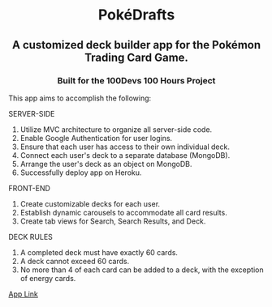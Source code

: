 <h1 align="center">PokéDrafts</h1>
<h2 align="center">A customized deck builder app for the Pokémon Trading Card Game.</h2>
<h3 align="center">Built for the 100Devs 100 Hours Project</h3>


This app aims to accomplish the following:

SERVER-SIDE
1. Utilize MVC architecture to organize all server-side code.
2. Enable Google Authentication for user logins.
3. Ensure that each user has access to their own individual deck.
4. Connect each user's deck to a separate database (MongoDB).
5. Arrange the user's deck as an object on MongoDB.
6. Successfully deploy app on Heroku.

FRONT-END
1. Create customizable decks for each user.
2. Establish dynamic carousels to accommodate all card results.
3. Create tab views for Search, Search Results, and Deck.

DECK RULES
1. A completed deck must have exactly 60 cards.
2. A deck cannot exceed 60 cards.
3. No more than 4 of each card can be added to a deck, with the exception of energy cards.


<a href="https://github.com/ec-coding/Pkmn-TCG-Deck-Builder">App Link</a>
